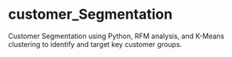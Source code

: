 # customer_Segmentation
Customer Segmentation using Python, RFM analysis, and K-Means clustering to identify and target key customer groups.
